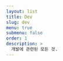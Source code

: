 ```yaml
---
layout: list
title: Dev
slug: dev
menu: true
submenu: false
order: 1
description: >
  개발에 관련된 모든 것.  
---
```

